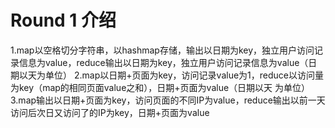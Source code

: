 # Round 1 介绍
1.map以空格切分字符串，以hashmap存储，输出以日期为key，独立用户访问记录信息为value，reduce输出以日期为key，独立用户访问记录信息为value（日期以天为单位）
2.map以日期+页面为key，访问记录value为1，reduce以访问量为key（map的相同页面value之和），日期+页面为value（日期以天 为单位）
3.map输出以日期+页面为key，访问页面的不同IP为value，reduce输出以前一天访问后次日又访问了的IP为key，日期+页面为value
